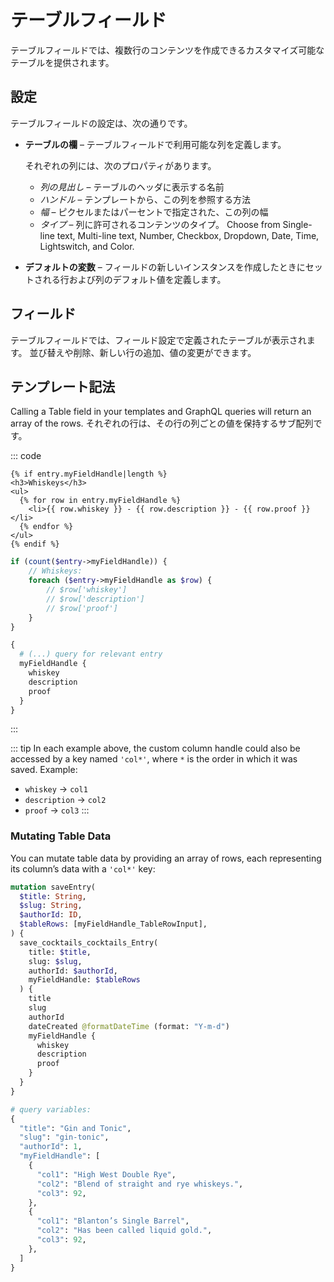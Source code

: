 # テーブルフィールド

テーブルフィールドでは、複数行のコンテンツを作成できるカスタマイズ可能なテーブルを提供されます。

## 設定

テーブルフィールドの設定は、次の通りです。

- **テーブルの欄** – テーブルフィールドで利用可能な列を定義します。

    それぞれの列には、次のプロパティがあります。

    - *列の見出し* – テーブルのヘッダに表示する名前
    - *ハンドル* – テンプレートから、この列を参照する方法
    - *幅* – ピクセルまたはパーセントで指定された、この列の幅
    - *タイプ* – 列に許可されるコンテンツのタイプ。 Choose from Single-line text, Multi-line text, Number, Checkbox, Dropdown, Date, Time, Lightswitch, and Color.

- **デフォルトの変数** – フィールドの新しいインスタンスを作成したときにセットされる行および列のデフォルト値を定義します。

## フィールド

テーブルフィールドでは、フィールド設定で定義されたテーブルが表示されます。 並び替えや削除、新しい行の追加、値の変更ができます。

## テンプレート記法

Calling a Table field in your templates and GraphQL queries will return an array of the rows. それぞれの行は、その行の列ごとの値を保持するサブ配列です。

::: code
```twig
{% if entry.myFieldHandle|length %}
<h3>Whiskeys</h3>
<ul>
  {% for row in entry.myFieldHandle %}
    <li>{{ row.whiskey }} - {{ row.description }} - {{ row.proof }}</li>
  {% endfor %}
</ul>
{% endif %}
```
```php
if (count($entry->myFieldHandle)) {
    // Whiskeys:
    foreach ($entry->myFieldHandle as $row) {
        // $row['whiskey']
        // $row['description']
        // $row['proof']
    }
}
```
```graphql
{
  # (...) query for relevant entry
  myFieldHandle {
    whiskey
    description
    proof
  }
}
```
:::

::: tip
In each example above, the custom column handle could also be accessed by a key named `'col*'`, where `*` is the order in which it was saved. Example:

- `whiskey` → `col1`
- `description` → `col2`
- `proof` → `col3`
:::

### Mutating Table Data

You can mutate table data by providing an array of rows, each representing its column’s data with a `'col*'` key:

```graphql
mutation saveEntry(
  $title: String,
  $slug: String,
  $authorId: ID,
  $tableRows: [myFieldHandle_TableRowInput],
) {
  save_cocktails_cocktails_Entry(
    title: $title,
    slug: $slug,
    authorId: $authorId,
    myFieldHandle: $tableRows
  ) {
    title
    slug
    authorId
    dateCreated @formatDateTime (format: "Y-m-d")
    myFieldHandle {
      whiskey
      description
      proof
    }
  }
}

# query variables:
{
  "title": "Gin and Tonic",
  "slug": "gin-tonic",
  "authorId": 1,
  "myFieldHandle": [
    {
      "col1": "High West Double Rye",
      "col2": "Blend of straight and rye whiskeys.",
      "col3": 92,
    },
    {
      "col1": "Blanton’s Single Barrel",
      "col2": "Has been called liquid gold.",
      "col3": 92,
    },
  ]
}

```